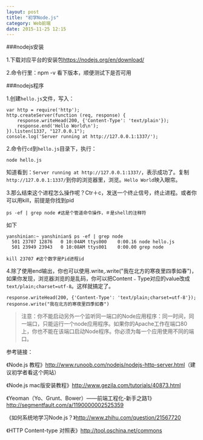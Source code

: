 ```yaml
---
layout: post
title: "初学Node.js"
category: Web前端
date: 2015-11-25 12:15
---
```


###nodejs安装

1.下载对应平台的安装包<https://nodejs.org/en/download/>

2.命令行里：npm -v 看下版本，顺便测试下是否可用

###nodejs程序

1.创建`hello.js`文件，写入：

```
var http = require('http');
http.createServer(function (req, response) {
	response.writeHead(200, {'Content-Type': 'text/plain'});
	response.end('Hello World\n');
}).listen(1337, "127.0.0.1");
console.log('Server running at http://127.0.0.1:1337/');
```

2.命令行`cd`到`hello.js`目录下，执行：

```
node hello.js
````
知道看到：`Server running at http://127.0.0.1:1337/`，表示成功了。复制`http://127.0.0.1:1337/`到你的浏览器里，浏览。`Hello World`映入眼帘。

3.那么结束这个进程怎么操作呢？Ctr＋c，发送一个终止信号，终止进程。或者你可以用kill，前提是你找到pid 

```
ps -ef | grep node #这是个管道命令操作，＃是shell的注释符
```

如下

```
yanshinian:~ yanshinian$ ps -ef | grep node
  501 23707 12876   0 10:04AM ttys000    0:00.16 node hello.js
  501 23949 23943   0 10:08AM ttys001    0:00.00 grep node
```

```
kill 23707 #这个数字是Pid进程id
```

4.除了使用end输出，你也可以使用.write,.write("我在北方的寒夜里四季如春")，如果你发现，浏览器浏览的是乱码，你可以把Content﹣Type对应的value改成`text/plain;charset=utf-8`。这样就搞定了。

```
response.writeHead(200, {'Content-Type': 'text/plain;charset=utf-8'});
response.write("我在北方的寒夜里四季如春")
```

>注意：你不能启动另外一个监听同一端口的Node应用程序：同一时间，同一端口，只能运行一个node应用程序。如果你的Apache工作在端口80上，你也不能在该端口启动Node程序。你必须为每一个应用使用不同的端口。

参考链接：

《Node.js 教程》<http://www.runoob.com/nodejs/nodejs-http-server.html>（建议初学者看这个网站）

《Node.js mac版安装教程》<http://www.gezila.com/tutorials/40873.html>

《Yeoman（Yo、Grunt、Bower）——前端工程化-新手之路1》<http://segmentfault.com/a/1190000002525359>

《如何系统地学习Node.js？》<http://www.zhihu.com/question/21567720>


《HTTP Content-type 对照表》<http://tool.oschina.net/commons>